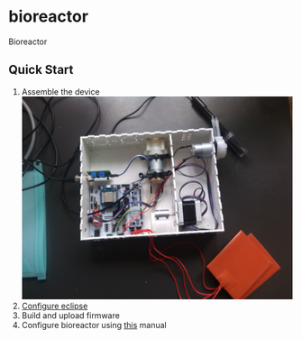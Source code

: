 # bioreactor
Bioreactor 



## Quick Start

1. Assemble the device ![device preview](docs/images/device_preview.jpg)
2. [Configure eclipse](https://github.com/AdrianMolecule/bioreactor/blob/master/docs/Configuring%20Eclipse%20to%20run%20ESP32.md)  
3. Build and upload firmware
4. Configure bioreactor using [this](https://github.com/AdrianMolecule/bioreactor/tree/master/docs/manual%20bioreactor%20v1.pdf) manual



